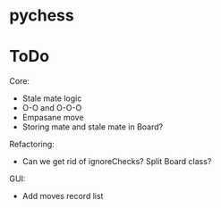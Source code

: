 # pychess

# ToDo

Core:
- Stale mate logic
- O-O and O-O-O
- Empasane move
- Storing mate and stale mate in Board?

Refactoring:
- Can we get rid of ignoreChecks? Split Board class?

GUI:
- Add moves record list
